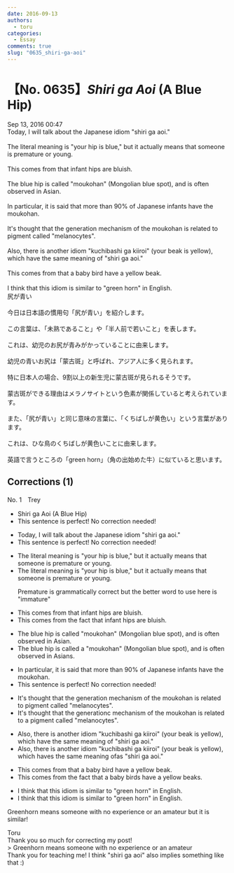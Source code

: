 ```yaml
---
date: 2016-09-13
authors:
  - toru
categories:
  - Essay
comments: true
slug: "0635_shiri-ga-aoi"
---
```


# 【No. 0635】<strong><em>Shiri ga Aoi</strong></em> (A Blue Hip)
<div class="date">Sep 13, 2016 00:47</div>
<div id="post"><div id="body_show_ori">
Today, I will talk about the Japanese idiom "shiri ga aoi."<br/><br/>The literal meaning is "your hip is blue," but it actually means that someone is premature or young.<br/><br/>This comes from that infant hips are bluish.<br/><br/>The blue hip is called "moukohan" (Mongolian blue spot), and is often observed in Asian.<br/><br/>In particular, it is said that more than 90% of Japanese infants have the moukohan.<br/><br/>It's thought that the generation mechanism of the moukohan is related to pigment called "melanocytes".<br/><br/>Also, there is another idiom "kuchibashi ga kiiroi" (your beak is yellow), which have the same meaning of "shiri ga aoi."<br/><br/>This comes from that a baby bird have a yellow beak.<br/><br/>I think that this idiom is similar to "green horn" in English.
</div></div>

<!-- more -->

<div id="post_ja"><div id="body_show_mo">
尻が青い<br/><br/>今日は日本語の慣用句「尻が青い」を紹介します。<br/><br/>この言葉は、「未熟であること」や「半人前で若いこと」を表します。<br/><br/>これは、幼児のお尻が青みがかっていることに由来します。<br/><br/>幼児の青いお尻は「蒙古斑」と呼ばれ、アジア人に多く見られます。<br/><br/>特に日本人の場合、9割以上の新生児に蒙古斑が見られるそうです。<br/><br/>蒙古斑ができる理由はメラノサイトという色素が関係していると考えられています。<br/><br/>また、「尻が青い」と同じ意味の言葉に、「くちばしが黄色い」という言葉があります。<br/><br/>これは、ひな鳥のくちばしが黄色いことに由来します。<br/><br/>英語で言うところの「green horn」（角の出始めた牛）に似ていると思います。
</div></div>

## Corrections (1)
<div id="block"><div class="first_name"> No. 1　<span class="just_name">Trey</span></div><div id="block2">
<ul class="correction_field">
<li class="incorrect">Shiri ga Aoi (A Blue Hip)</li>
<li class="corrected perfect">This sentence is perfect! No correction needed!</li>
</ul>
<ul class="correction_field">
<li class="incorrect">Today, I will talk about the Japanese idiom "shiri ga aoi."</li>
<li class="corrected perfect">This sentence is perfect! No correction needed!</li>
</ul>
<ul class="correction_field">
<li class="incorrect">The literal meaning is "your hip is blue," but it actually means that someone is premature or young.</li>
<li class="corrected correct">
The literal meaning is "your hip is blue," but it actually means that someone is premature or young.
<p class="correction_comment">Premature is grammatically correct  but the better word to use here is "immature"</p>
</li>
</ul>
<ul class="correction_field">
<li class="incorrect">This comes from that infant hips are bluish.</li>
<li class="corrected correct">
This comes from th<span class="f_red">e f</span>a<span class="f_red">c</span>t <span class="f_red">that </span>infant hips are bluish.
</li>
</ul>
<ul class="correction_field">
<li class="incorrect">The blue hip is called "moukohan" (Mongolian blue spot), and is often observed in Asian.</li>
<li class="corrected correct">
The blue hip is called <span class="f_red">a </span>"moukohan" (Mongolian blue spot), and is often observed in Asian<span class="f_red">s</span>.
</li>
</ul>
<ul class="correction_field">
<li class="incorrect">In particular, it is said that more than 90% of Japanese infants have the moukohan.</li>
<li class="corrected perfect">This sentence is perfect! No correction needed!</li>
</ul>
<ul class="correction_field">
<li class="incorrect">It's thought that the generation mechanism of the moukohan is related to pigment called "melanocytes".</li>
<li class="corrected correct">
It's thought that the gene<span class="f_gray"><span class="sline">ra</span></span>ti<span class="f_gray"><span class="sline">on</span></span><span class="f_red">c</span> mechanism of the moukohan is related to <span class="f_red">a </span>pigment called "melanocytes".
</li>
</ul>
<ul class="correction_field">
<li class="incorrect">Also, there is another idiom "kuchibashi ga kiiroi" (your beak is yellow), which have the same meaning of "shiri ga aoi."</li>
<li class="corrected correct">
Also, there is another idiom "kuchibashi ga kiiroi" (your beak is yellow), which ha<span class="f_gray"><span class="sline">ve</span></span><span class="f_red">s</span> the same meaning <span class="f_gray"><span class="sline">of</span></span><span class="f_red">as</span> "shiri ga aoi."
</li>
</ul>
<ul class="correction_field">
<li class="incorrect">This comes from that a baby bird have a yellow beak.</li>
<li class="corrected correct">
This comes from th<span class="f_red">e f</span>a<span class="f_red">c</span>t <span class="f_red">th</span>a<span class="f_red">t</span> <span class="f_red">a </span>baby bird<span class="f_red">s</span> have a yellow beak<span class="f_red">s</span>.
</li>
</ul>
<ul class="correction_field">
<li class="incorrect">I think that this idiom is similar to "green horn" in English.</li>
<li class="corrected correct">
I think that this idiom is similar to "green<span class="f_gray"><span class="sline"> </span></span>horn" in English.
</li>
</ul>
<p class="comment_small">
 Greenhorn means someone with no experience or an amateur but it is similar!
</p>

</div><div class="name"><span class="just_name">Toru</span><br>
Thank you so much for correcting my post!<br/>&gt; Greenhorn means someone with no experience or an amateur <br/>Thank you for teaching me! I think "shiri ga aoi" also implies something like that :)
</div>
</div>
